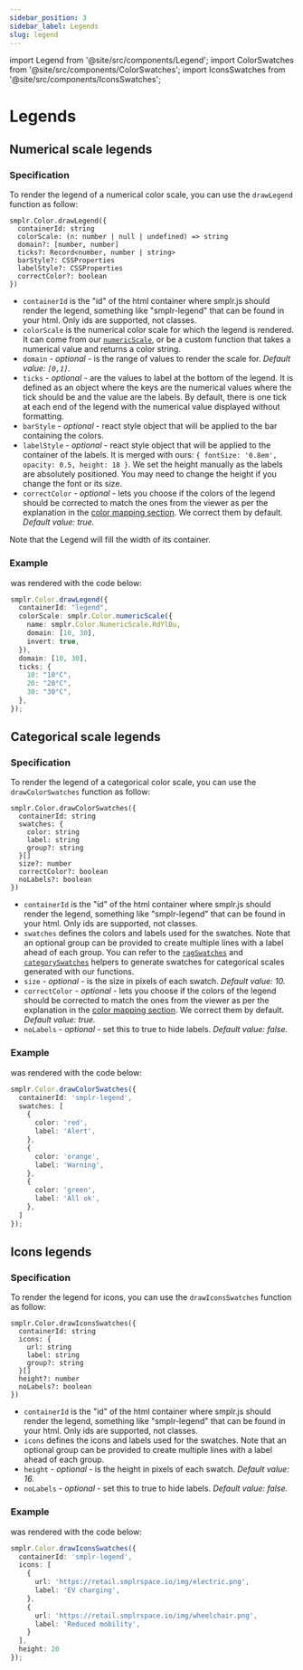 ```yaml
---
sidebar_position: 3
sidebar_label: Legends
slug: legend
---
```


import Legend from '@site/src/components/Legend';
import ColorSwatches from '@site/src/components/ColorSwatches';
import IconsSwatches from '@site/src/components/IconsSwatches';

# Legends

## Numerical scale legends

### Specification

To render the legend of a numerical color scale, you can use the `drawLegend` function as follow:

```tsx
smplr.Color.drawLegend({
  containerId: string
  colorScale: (n: number | null | undefined) => string
  domain?: [number, number]
  ticks?: Record<number, number | string>
  barStyle?: CSSProperties
  labelStyle?: CSSProperties
  correctColor?: boolean
})
```

- `containerId` is the "id" of the html container where smplr.js should render the legend, something like "smplr-legend" that can be found in your html. Only ids are supported, not classes.
- `colorScale` is the numerical color scale for which the legend is rendered. It can come from our [`numericScale`](./scales#numerical-scales), or be a custom function that takes a numerical value and returns a color string.
- `domain` - _optional_ - is the range of values to render the scale for. _Default value: `[0,1]`._
- `ticks` - _optional_ - are the values to label at the bottom of the legend. It is defined as an object where the keys are the numerical values where the tick should be and the value are the labels. By default, there is one tick at each end of the legend with the numerical value displayed without formatting.
- `barStyle` - _optional_ - react style object that will be applied to the bar containing the colors.
- `labelStyle` - _optional_ - react style object that will be applied to the container of the labels. It is merged with ours: `{ fontSize: '0.8em', opacity: 0.5, height: 18 }`. We set the height manually as the labels are absolutely positioned. You may need to change the height if you change the font or its size.
- `correctColor` - _optional_ - lets you choose if the colors of the legend should be corrected to match the ones from the viewer as per the explanation in the [color mapping section](./overview#color-mapping). We correct them by default. _Default value: true._

Note that the Legend will fill the width of its container.


### Example

<Legend />

was rendered with the code below:

```ts
smplr.Color.drawLegend({
  containerId: "legend",
  colorScale: smplr.Color.numericScale({
    name: smplr.Color.NumericScale.RdYlBu,
    domain: [10, 30],
    invert: true,
  }),
  domain: [10, 30],
  ticks: {
    10: "10°C",
    20: "20°C",
    30: "30°C",
  },
});
```

## Categorical scale legends

### Specification

To render the legend of a categorical color scale, you can use the `drawColorSwatches` function as follow:

```tsx
smplr.Color.drawColorSwatches({
  containerId: string
  swatches: {
    color: string
    label: string
    group?: string
  }[]
  size?: number
  correctColor?: boolean
  noLabels?: boolean
})
```

- `containerId` is the "id" of the html container where smplr.js should render the legend, something like "smplr-legend" that can be found in your html. Only ids are supported, not classes.
- `swatches` defines the colors and labels used for the swatches. Note that an optional group can be provided to create multiple lines with a label ahead of each group. You can refer to the [`ragSwatches`](/api-reference/color/scales#ragscale) and [`categorySwatches`](/api-reference/color/scales#categoryscale) helpers to generate swatches for categorical scales generated with our functions.
- `size` - _optional_ - is the size in pixels of each swatch. _Default value: 10._
- `correctColor` - _optional_ - lets you choose if the colors of the legend should be corrected to match the ones from the viewer as per the explanation in the [color mapping section](./overview#color-mapping). We correct them by default. _Default value: true._
- `noLabels` - _optional_ - set this to true to hide labels. _Default value: false._

### Example

<ColorSwatches />

was rendered with the code below:

```ts
smplr.Color.drawColorSwatches({
  containerId: 'smplr-legend',
  swatches: [
    {
      color: 'red',
      label: 'Alert',
    },
    {
      color: 'orange',
      label: 'Warning',
    },
    {
      color: 'green',
      label: 'All ok',
    },
  ]
});
```

## Icons legends

### Specification

To render the legend for icons, you can use the `drawIconsSwatches` function as follow:

```tsx
smplr.Color.drawIconsSwatches({
  containerId: string
  icons: {
    url: string
    label: string
    group?: string
  }[]
  height?: number
  noLabels?: boolean
})
```

- `containerId` is the "id" of the html container where smplr.js should render the legend, something like "smplr-legend" that can be found in your html. Only ids are supported, not classes.
- `icons` defines the icons and labels used for the swatches. Note that an optional group can be provided to create multiple lines with a label ahead of each group.
- `height` - _optional_ - is the height in pixels of each swatch. _Default value: 16._
- `noLabels` - _optional_ - set this to true to hide labels. _Default value: false._

### Example

<IconsSwatches />

was rendered with the code below:

```ts
smplr.Color.drawIconsSwatches({
  containerId: 'smplr-legend',
  icons: [
    {
      url: 'https://retail.smplrspace.io/img/electric.png',
      label: 'EV charging',
    },
    {
      url: 'https://retail.smplrspace.io/img/wheelchair.png',
      label: 'Reduced mobility',
    }
  ],
  height: 20
});
```